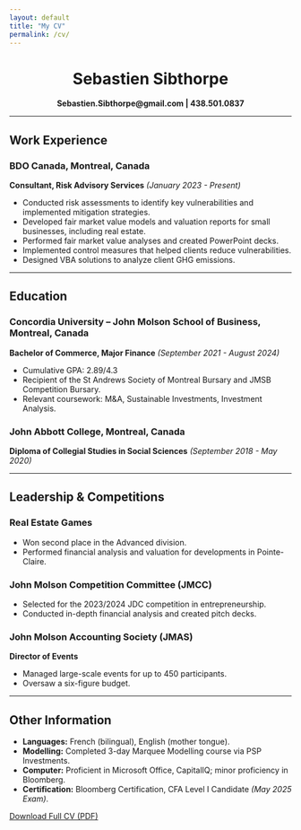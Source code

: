 ```yaml
---
layout: default
title: "My CV"
permalink: /cv/
---
```


<div align="center">
<h1> Sebastien Sibthorpe </h1>
  <strong> Sebastien.Sibthorpe@gmail.com |  438.501.0837</strong>
</div> 

---

## Work Experience  
### BDO Canada, Montreal, Canada  
**Consultant, Risk Advisory Services** *(January 2023 - Present)*  
- Conducted risk assessments to identify key vulnerabilities and implemented mitigation strategies.  
- Developed fair market value models and valuation reports for small businesses, including real estate.  
- Performed fair market value analyses and created PowerPoint decks.  
- Implemented control measures that helped clients reduce vulnerabilities.  
- Designed VBA solutions to analyze client GHG emissions.  

---

## Education  
### Concordia University – John Molson School of Business, Montreal, Canada  
**Bachelor of Commerce, Major Finance** *(September 2021 - August 2024)*  
- Cumulative GPA: 2.89/4.3  
- Recipient of the St Andrews Society of Montreal Bursary and JMSB Competition Bursary.  
- Relevant coursework: M&A, Sustainable Investments, Investment Analysis.  

### John Abbott College, Montreal, Canada  
**Diploma of Collegial Studies in Social Sciences** *(September 2018 - May 2020)*  

---

## Leadership & Competitions  
### Real Estate Games  
- Won second place in the Advanced division.  
- Performed financial analysis and valuation for developments in Pointe-Claire.  

### John Molson Competition Committee (JMCC)  
- Selected for the 2023/2024 JDC competition in entrepreneurship.  
- Conducted in-depth financial analysis and created pitch decks.  

### John Molson Accounting Society (JMAS)  
**Director of Events**  
- Managed large-scale events for up to 450 participants.  
- Oversaw a six-figure budget.  

---

## Other Information  
- **Languages:** French (bilingual), English (mother tongue).  
- **Modelling:** Completed 3-day Marquee Modelling course via PSP Investments.  
- **Computer:** Proficient in Microsoft Office, CapitalIQ; minor proficiency in Bloomberg.  
- **Certification:** Bloomberg Certification, CFA Level I Candidate *(May 2025 Exam)*.  

[Download Full CV (PDF)](/S_Sibthorpe_CV.pdf)  
